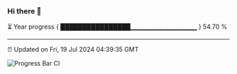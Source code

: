 ### Hi there 👋

⏳ Year progress { ████████████████▁▁▁▁▁▁▁▁▁▁▁▁▁▁ } 54.70 %

---

⏰ Updated on Fri, 19 Jul 2024 04:39:35 GMT

![Progress Bar CI](https://github.com/IshwaranRudhara/GIT-ACTION/workflows/Progress%20Bar%20CI/badge.svg)
